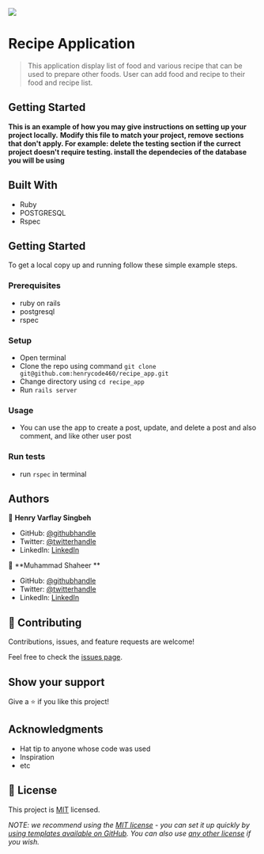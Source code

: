![](https://img.shields.io/badge/Microverse-blueviolet)

# Recipe Application

> This application display list of food and various recipe that can be used to prepare other foods. User can add food and recipe to their food and recipe list. 



## Getting Started

**This is an example of how you may give instructions on setting up your project locally.**
**Modify this file to match your project, remove sections that don't apply. For example: delete the testing section if the currect project doesn't require testing. install the dependecies of the database you will be using**


## Built With

- Ruby
- POSTGRESQL
- Rspec


## Getting Started

To get a local copy up and running follow these simple example steps.

### Prerequisites
- ruby on rails 
- postgresql
- rspec

### Setup
- Open terminal
- Clone the repo using command `git clone git@github.com:henrycode460/recipe_app.git`
- Change directory using `cd recipe_app`
- Run `rails server`

### Usage
- You can use the app to create a post, update, and delete a post and also comment, and like other user post

### Run tests
- run `rspec` in terminal


## Authors

👤 **Henry Varflay Singbeh**

- GitHub: [@githubhandle](https://github.com/henrycode460)
- Twitter: [@twitterhandle](https://www.linkedin.com/in/henry-varflay-singbeh)
- LinkedIn: [LinkedIn](https://twitter.com/code460)


👤 **Muhammad Shaheer **

- GitHub: [@githubhandle](https://github.com/ShaheerCH)
- Twitter: [@twitterhandle]()
- LinkedIn: [LinkedIn](https://twitter.com/Shaheer_choudry)

## 🤝 Contributing

Contributions, issues, and feature requests are welcome!

Feel free to check the [issues page](https://github.com/henrycode460/recipe_app/issues).

## Show your support

Give a ⭐️ if you like this project!

## Acknowledgments

- Hat tip to anyone whose code was used
- Inspiration
- etc

## 📝 License

This project is [MIT](./LICENSE) licensed.

_NOTE: we recommend using the [MIT license](https://choosealicense.com/licenses/mit/) - you can set it up quickly by [using templates available on GitHub](https://docs.github.com/en/communities/setting-up-your-project-for-healthy-contributions/adding-a-license-to-a-repository). You can also use [any other license](https://choosealicense.com/licenses/) if you wish._